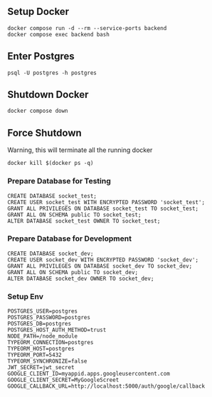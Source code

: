 ## Setup Docker
```
docker compose run -d --rm --service-ports backend
docker compose exec backend bash 
```

## Enter Postgres
```
psql -U postgres -h postgres 
```

## Shutdown Docker
```
docker compose down
```

## Force Shutdown
Warning, this will terminate all the running docker
```
docker kill $(docker ps -q)   
```

### Prepare Database for Testing

```
CREATE DATABASE socket_test;
CREATE USER socket_test WITH ENCRYPTED PASSWORD 'socket_test';
GRANT ALL PRIVILEGES ON DATABASE socket_test TO socket_test;
GRANT ALL ON SCHEMA public TO socket_test;
ALTER DATABASE socket_test OWNER TO socket_test;
```

### Prepare Database for Development

```
CREATE DATABASE socket_dev;
CREATE USER socket_dev WITH ENCRYPTED PASSWORD 'socket_dev';
GRANT ALL PRIVILEGES ON DATABASE socket_dev TO socket_dev;
GRANT ALL ON SCHEMA public TO socket_dev;
ALTER DATABASE socket_dev OWNER TO socket_dev;
```

### Setup Env
```
POSTGRES_USER=postgres
POSTGRES_PASSWORD=postgres
POSTGRES_DB=postgres
POSTGRES_HOST_AUTH_METHOD=trust
NODE_PATH=/node_module
TYPEORM_CONNECTION=postgres
TYPEORM_HOST=postgres
TYPEORM_PORT=5432
TYPEORM_SYNCHRONIZE=false
JWT_SECRET=jwt_secret
GOOGLE_CLIENT_ID=myappid.apps.googleusercontent.com
GOOGLE_CLIENT_SECRET=MyGoogleScreet
GOOGLE_CALLBACK_URL=http://localhost:5000/auth/google/callback
```